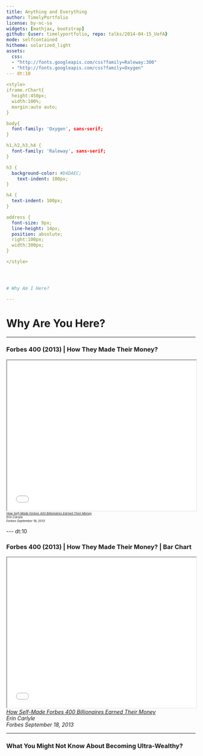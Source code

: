 ```yaml
---
title: Anything and Everything
author: TimelyPortfolio
license: by-nc-sa
widgets: [mathjax, bootstrap]
github: {user: timelyportfolio, repo: talks/2014-04-15_UofA}
mode: selfcontained
hitheme: solarized_light
assets:
  css:
  - "http://fonts.googleapis.com/css?family=Raleway:300"
  - "http://fonts.googleapis.com/css?family=Oxygen"
--- dt:10
  
<style>
iframe.rChart{
  height:450px;
  width:100%;
  margin:auto auto;
}

body{
  font-family: 'Oxygen', sans-serif;
}

h1,h2,h3,h4 {
  font-family: 'Raleway', sans-serif;
}

h3 {
  background-color: #D4DAEC;
    text-indent: 100px; 
}

h4 {
  text-indent: 100px;
}

address {
  font-size: 9px;
  line-height: 14px;
  position: absolute;
  right:100px;
  width:300px;
}

</style>




# Why Am I Here?

---
```


# Why Are You Here?

--- 

### Forbes 400 (2013) | How They Made Their Money?

<iframe src='
assets/fig/unnamed-chunk-2.html
' scrolling='no' seamless
class='rChart dimple '
id=iframe-
chart28f472d79f9
></iframe>
<style>iframe.rChart{ width: 100%; height: 400px;}</style>

<address class="text-muted" style="font-size:8px;">
    <a href = "http://www.forbes.com/sites/erincarlyle/2013/09/18/how-self-made-forbes-400-billionaires-earned-their-money/">
    How Self-Made Forbes 400 Billionaires Earned Their Money
    </a><br>
    Erin Carlyle<br>
    Forbes September 18, 2013<br>
</address>


--- dt:10

### Forbes 400 (2013) | How They Made Their Money? | Bar Chart


<iframe src='
assets/fig/unnamed-chunk-3.html
' scrolling='no' seamless
class='rChart dimple '
id=iframe-
chart28f452d54d65
></iframe>
<style>iframe.rChart{ width: 100%; height: 400px;}</style>


<address class="text-muted">
    <a href = "http://www.forbes.com/sites/erincarlyle/2013/09/18/how-self-made-forbes-400-billionaires-earned-their-money/">
    How Self-Made Forbes 400 Billionaires Earned Their Money
    </a><br>
    Erin Carlyle<br>
    Forbes September 18, 2013<br>
</address>

---

### What You Might Not Know About Becoming Ultra-Wealthy?

[]()
